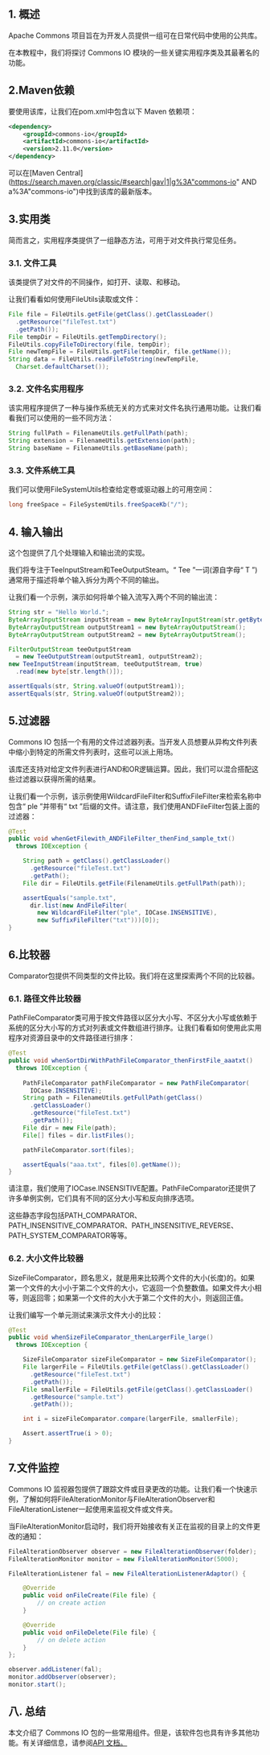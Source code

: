 ## 1. 概述

Apache Commons 项目旨在为开发人员提供一组可在日常代码中使用的公共库。

在本教程中，我们将探讨 Commons IO 模块的一些关键实用程序类及其最著名的功能。

## 2.Maven依赖

要使用该库，让我们在pom.xml中包含以下 Maven 依赖项：

```xml
<dependency>
    <groupId>commons-io</groupId>
    <artifactId>commons-io</artifactId>
    <version>2.11.0</version>
</dependency>
```

可以在[Maven Central](https://search.maven.org/classic/#search|gav|1|g%3A"commons-io" AND a%3A"commons-io")中找到该库的最新版本。

## 3.实用类

简而言之，实用程序类提供了一组静态方法，可用于对文件执行常见任务。

### 3.1. 文件工具

该类提供了对文件的不同操作，如打开、读取、和移动。

让我们看看如何使用FileUtils读取或文件：

```java
File file = FileUtils.getFile(getClass().getClassLoader()
  .getResource("fileTest.txt")
  .getPath());
File tempDir = FileUtils.getTempDirectory();
FileUtils.copyFileToDirectory(file, tempDir);
File newTempFile = FileUtils.getFile(tempDir, file.getName());
String data = FileUtils.readFileToString(newTempFile,
  Charset.defaultCharset());
```

### 3.2. 文件名实用程序

该实用程序提供了一种与操作系统无关的方式来对文件名执行通用功能。让我们看看我们可以使用的一些不同方法：

```java
String fullPath = FilenameUtils.getFullPath(path);
String extension = FilenameUtils.getExtension(path);
String baseName = FilenameUtils.getBaseName(path);
```

### 3.3. 文件系统工具

我们可以使用FileSystemUtils检查给定卷或驱动器上的可用空间：

```java
long freeSpace = FileSystemUtils.freeSpaceKb("/");
```

## 4. 输入输出

这个包提供了几个处理输入和输出流的实现。

我们将专注于TeeInputStream和TeeOutputSteam。“ Tee ”一词(源自字母“ T ”)通常用于描述将单个输入拆分为两个不同的输出。

让我们看一个示例，演示如何将单个输入流写入两个不同的输出流：

```java
String str = "Hello World.";
ByteArrayInputStream inputStream = new ByteArrayInputStream(str.getBytes());
ByteArrayOutputStream outputStream1 = new ByteArrayOutputStream();
ByteArrayOutputStream outputStream2 = new ByteArrayOutputStream();

FilterOutputStream teeOutputStream
  = new TeeOutputStream(outputStream1, outputStream2);
new TeeInputStream(inputStream, teeOutputStream, true)
  .read(new byte[str.length()]);

assertEquals(str, String.valueOf(outputStream1));
assertEquals(str, String.valueOf(outputStream2));
```

## 5.过滤器

Commons IO 包括一个有用的文件过滤器列表。当开发人员想要从异构文件列表中缩小到特定的所需文件列表时，这些可以派上用场。

该库还支持对给定文件列表进行AND和OR逻辑运算。因此，我们可以混合搭配这些过滤器以获得所需的结果。

让我们看一个示例，该示例使用WildcardFileFilter和SuffixFileFilter来检索名称中包含“ ple ”并带有“ txt ”后缀的文件。请注意，我们使用ANDFileFilter包装上面的过滤器：

```java
@Test
public void whenGetFilewith_ANDFileFilter_thenFind_sample_txt()
  throws IOException {

    String path = getClass().getClassLoader()
      .getResource("fileTest.txt")
      .getPath();
    File dir = FileUtils.getFile(FilenameUtils.getFullPath(path));

    assertEquals("sample.txt",
      dir.list(new AndFileFilter(
        new WildcardFileFilter("ple", IOCase.INSENSITIVE),
        new SuffixFileFilter("txt")))[0]);
}
```

## 6.比较器

Comparator包提供不同类型的文件比较。我们将在这里探索两个不同的比较器。

### 6.1. 路径文件比较器

PathFileComparator类可用于按文件路径以区分大小写、不区分大小写或依赖于系统的区分大小写的方式对列表或文件数组进行排序。让我们看看如何使用此实用程序对资源目录中的文件路径进行排序：

```java
@Test
public void whenSortDirWithPathFileComparator_thenFirstFile_aaatxt() 
  throws IOException {
    
    PathFileComparator pathFileComparator = new PathFileComparator(
      IOCase.INSENSITIVE);
    String path = FilenameUtils.getFullPath(getClass()
      .getClassLoader()
      .getResource("fileTest.txt")
      .getPath());
    File dir = new File(path);
    File[] files = dir.listFiles();

    pathFileComparator.sort(files);

    assertEquals("aaa.txt", files[0].getName());
}
```

请注意，我们使用了IOCase.INSENSITIVE配置。PathFileComparator还提供了许多单例实例，它们具有不同的区分大小写和反向排序选项。

这些静态字段包括PATH_COMPARATOR、PATH_INSENSITIVE_COMPARATOR、PATH_INSENSITIVE_REVERSE、PATH_SYSTEM_COMPARATOR等等。

### 6.2. 大小文件比较器

SizeFileComparator，顾名思义，就是用来比较两个文件的大小(长度)的。如果第一个文件的大小小于第二个文件的大小，它返回一个负整数值。如果文件大小相等，则返回零；如果第一个文件的大小大于第二个文件的大小，则返回正值。

让我们编写一个单元测试来演示文件大小的比较：

```java
@Test
public void whenSizeFileComparator_thenLargerFile_large()
  throws IOException {

    SizeFileComparator sizeFileComparator = new SizeFileComparator();
    File largerFile = FileUtils.getFile(getClass().getClassLoader()
      .getResource("fileTest.txt")
      .getPath());
    File smallerFile = FileUtils.getFile(getClass().getClassLoader()
      .getResource("sample.txt")
      .getPath());

    int i = sizeFileComparator.compare(largerFile, smallerFile);

    Assert.assertTrue(i > 0);
}
```

## 7.文件监控

Commons IO 监视器包提供了跟踪文件或目录更改的功能。让我们看一个快速示例，了解如何将FileAlterationMonitor与FileAlterationObserver和FileAlterationListener一起使用来监视文件或文件夹。

当FileAlterationMonitor启动时，我们将开始接收有关正在监视的目录上的文件更改的通知：

```java
FileAlterationObserver observer = new FileAlterationObserver(folder);
FileAlterationMonitor monitor = new FileAlterationMonitor(5000);

FileAlterationListener fal = new FileAlterationListenerAdaptor() {

    @Override
    public void onFileCreate(File file) {
        // on create action
    }

    @Override
    public void onFileDelete(File file) {
        // on delete action
    }
};

observer.addListener(fal);
monitor.addObserver(observer);
monitor.start();
```

## 八. 总结

本文介绍了 Commons IO 包的一些常用组件。但是，该软件包也具有许多其他功能。有关详细信息，请参阅[API 文档。](https://commons.apache.org/proper/commons-io/javadocs/api-2.5/index.html)